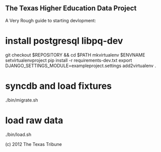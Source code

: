 The Texas Higher Education Data Project
---------------------------------------

A Very Rough guide to starting devlopment:
# install postgresql libpq-dev

git checkout $REPOSITORY && cd $PATH
mkvirtualenv $ENVNAME
setvirtualenvproject
pip install -r requirements-dev.txt
export DJANGO_SETTINGS_MODULE=exampleproject.settings
add2virtualenv .

# syncdb and load fixtures
./bin/migrate.sh

# load raw data
./bin/load.sh


(c) 2012 The Texas Tribune
